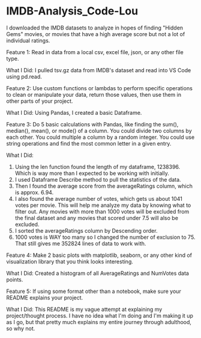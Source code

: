 # IMDB-Analysis_Code-Lou

I downloaded the IMDB datasets to analyze in hopes of finding "Hidden Gems" movies, or movies that have a high average score but not a lot of individual ratings. 

Feature 1: Read in data from a local csv, excel file, json, or any other file type. 

What I Did: I pulled tsv.gz data from IMDB's dataset and read into VS Code using pd.read. 

Feature 2: Use custom functions or lambdas to perform specific operations to clean or manipulate your data, return those values, then use them in other parts of your project.

What I Did:  Using Pandas, I created a basic Dataframe. 

Feature 3: Do 5 basic calculations with Pandas, like finding the sum(), median(), mean(), or mode() of a column. You could divide two columns by each other. You could multiple a column by a random integer. You could use string operations and find the most common letter in a given entry. 

What I Did: 
1. Using the len function found the length of my dataframe, 1238396. Which is way more than I expected to be working with initially. 
2. I used Dataframe Describe method to pull the statistics of the data. 
3. Then I found the average score from the averageRatings column, which is approx. 6.94. 
4. I also found the average number of votes, which gets us about 1041 votes per movie. This will help me analyze my data by knowing what to filter out. Any movies with more than 1000 votes will be excluded from the final dataset and any movies that scored under 7.5 will also be excluded. 
5. I sorted the averageRatings column by Descending order. 
6. 1000 votes is WAY too many so I changed the number of exclusion to 75. That still gives me 352824 lines of data to work with. 

Feature 4: Make 2 basic plots with matplotlib, seaborn, or any other kind of visualization library that you think looks interesting.

What I Did: Created a histogram of all AverageRatings and NumVotes data points. 

Feature 5: If using some format other than a notebook, make sure your README explains your project. 

What I Did: This README is my vague attempt at explaining my project/thought process. I have no idea what I'm doing and I'm making it up as I go, but that pretty much explains my entire journey through adulthood, so why not. 

